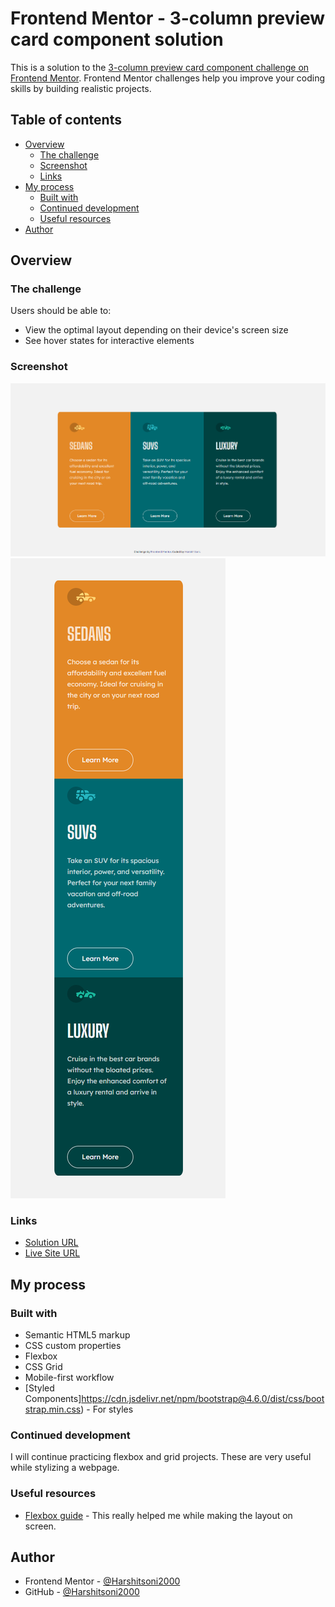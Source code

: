 # Frontend Mentor - 3-column preview card component solution

This is a solution to the [3-column preview card component challenge on Frontend Mentor](https://www.frontendmentor.io/challenges/3column-preview-card-component-pH92eAR2-). Frontend Mentor challenges help you improve your coding skills by building realistic projects.

## Table of contents

- [Overview](#overview)
  - [The challenge](#the-challenge)
  - [Screenshot](#screenshot)
  - [Links](#links)
- [My process](#my-process)
  - [Built with](#built-with)
  - [Continued development](#continued-development)
  - [Useful resources](#useful-resources)
- [Author](#author)

## Overview

### The challenge

Users should be able to:

- View the optimal layout depending on their device's screen size
- See hover states for interactive elements

### Screenshot

![Desktop-view](ss/desktop-view.png)
![Mobile-view](ss/mobile-view.png)

### Links

- [Solution URL](https://github.com/Harshitsoni2000/3-Column-Preview-Card-Component)
- [Live Site URL](https://harshitsoni2000.github.io/3-Column-Preview-Card-Component/)

## My process

### Built with

- Semantic HTML5 markup
- CSS custom properties
- Flexbox
- CSS Grid
- Mobile-first workflow
- [Styled Components]https://cdn.jsdelivr.net/npm/bootstrap@4.6.0/dist/css/bootstrap.min.css) - For styles

### Continued development

I will continue practicing flexbox and grid projects. These are very useful while stylizing a webpage.

### Useful resources

- [Flexbox guide](https://css-tricks.com/snippets/css/a-guide-to-flexbox/) - This really helped me while making the layout on screen.

## Author

- Frontend Mentor - [@Harshitsoni2000](https://www.frontendmentor.io/profile/Harshitsoni2000)
- GitHub - [@Harshitsoni2000](https://github.com/Harshitsoni2000)
